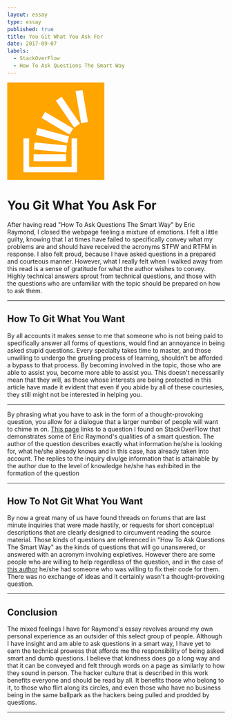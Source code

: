 ```yaml
---
layout: essay
type: essay
published: true
title: You Git What You Ask For
date: 2017-09-07
labels:
  - StackOverFlow
  - How To Ask Questions The Smart Way
---
```


<img class="ui medium left floated image" src="../images/stack.png">

# You Git What You Ask For 

After having read "How To Ask Questions The Smart Way" by Eric Raymond, I closed the webpage feeling a mixture of emotions. I felt a little guilty, knowing that I at times have failed to specifically convey what my problems are and should have received the acronyms STFW and RTFM in response. I also felt proud, because I have asked questions in a prepared and courteous manner. However, what I really felt when I walked away from this read is a sense of gratitude for what the author wishes to convey. Highly technical answers sprout from technical questions, and those with the questions who are unfamiliar with the topic should be prepared on how to ask them. 

<hr>

## How To Git What You Want

By all accounts it makes sense to me that someone who is not being paid to specifically answer all forms of questions, would find an annoyance in being asked stupid questions. Every specialty takes time to master, and those unwilling to undergo the grueling process of learning, shouldn't be afforded a bypass to that process. By becoming involved in the topic, those who are able to assist you, become more able to assist you. This doesn't necessarily mean that they will, as those whose interests are being protected in this article have made it evident that even if you abide by all of these courtesies, they still might not be interested in helping you.

<hr>

By phrasing what you have to ask in the form of a thought-provoking question, you allow for a dialogue that a larger number of people will want to chime in on. [This page](https://stackoverflow.com/questions/5062614/how-to-decide-when-to-use-node-js) links to a question I found on StackOverFlow that demonstrates some of Eric Raymond's qualities of a smart question. The author of the question describes exactly what information he/she is looking for, what he/she already knows and in this case, has already taken into account. The replies to the inquiry divulge information that is attainable by the author due to the level of knowledge he/she has exhibited in the formation of the question

<hr>

## How To Not Git What You Want

By now a great many of us have found threads on forums that are last minute inquiries that were made hastily, or requests for short conceptual descriptions that are clearly designed to circumvent reading the source material. Those kinds of questions are referenced in "How To Ask Questions The Smart Way" as the kinds of questions that will go unanswered, or answered with an acronym involving expletives. However there are some people who are willing to help regardless of the question, and in the case of [this author](https://stackoverflow.com/questions/43940886/xaml-code-wont-compile) he/she had someone who was willing to fix their code for them. There was no exchange of ideas and it certainly wasn't a thought-provoking question.

<hr>
	
## Conclusion

The mixed feelings I have for Raymond's essay revolves around my own personal experience as an outsider of this select group of people. Although I have insight and am able to ask questions in a smart way, I have yet to earn the technical prowess that affords me the responsibility of being asked smart and dumb questions. I believe that kindness does go a long way and that it can be conveyed and felt through words on a page as similarly to how they sound in person. The hacker culture that is described in this work benefits everyone and should be read by all. It benefits those who belong to it, to those who flirt along its circles, and even those who have no business being in the same ballpark as the hackers being pulled and prodded by questions. 

<hr>

